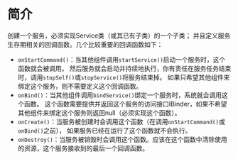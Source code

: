 
# 简介

创建一个服务，必须实现Service类（或其已有子类）的一个子类；
并且定义服务生存期相关的回调函数。几个比较重要的回调函数如下：
- `onStartCommand()`：当其他组件调用`startService()`启动一个服务时，这个函数就会被调用。
    然后服务就会启动并持续地执行，你有责任在服务任务结束时，调用`stopSelf()`或`stopService()`将服务结束掉。
    如果只希望其他组件来绑定这个服务，则不需要定义这个回调函数。
- `onBind()`：当其他组件调用`bindService()`绑定一个服务时，系统就会调用这个函数。
    这个函数需要提供并返回这个服务的访问接口IBinder，如果不希望其他组件来绑定这个服务则返回null（必须实现这个函数）。
- `onCreate()`：当服务被创建时会调用这个函数（在调用`onStartCommand()`或`onBind()`之前），
    如果服务已经在运行了这个函数就不会执行。
- `onDestroy()`：当服务被销毁时会调用这个函数。应该在这个函数中清除使用的资源，这个服务接收到的最后一个回调函数。


